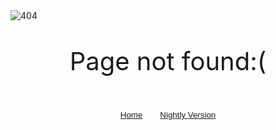 <style>
  .pageButtons {
    display: flex;
    justify-content: center;
  }

  .editPage, .breadcrumb {
    visibility: hidden;
  }
	
  .home, .nightly {
    display: flex;
    justify-content: center;
    border-radius: 10px;
    border: none;
    transition: .3s;
    margin-left: .5rem;
    margin-right: .5rem;
    background: var(--color3)
  }

  .home:hover, .nightly:hover {
    border-radius: 10px;
    transform: scale(1.025);
    transition: .3s;
  }
  
  p:not(button p) {
    text-align: center;
    font-size: 2.5rem;
  }
</style>

<div class="pageNotFound">
  <img src="https://github.com/user-attachments/assets/d8222221-ae23-4124-9a86-82ab005862a4" alt="404" />
  <p>Page not found:(</p>
  <div class="pageButtons">
    <button class="home">
      <p><a href="./foreword.md"><i class="fa fa-home" aria-hidden="true"></i> Home</a></p>
    </button>
    <button class="nightly">
      <p><a href="https://wiki.botdesignerdiscord.com/nightly/"><i class="fa fa-moon-o" aria-hidden="true"></i> Nightly Version</a></p>
    </button>
  </div>
</div>
